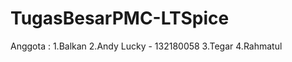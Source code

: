 # TugasBesarPMC-LTSpice
 
 Anggota :
  1.Balkan
  2.Andy Lucky - 132180058
  3.Tegar
  4.Rahmatul
  

